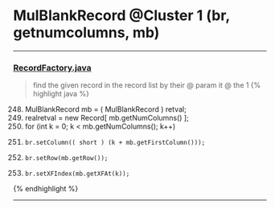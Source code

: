 # MulBlankRecord @Cluster 1 (br, getnumcolumns, mb)

***

### [RecordFactory.java](https://searchcode.com/codesearch/view/15642481/)
> find the given record in the record list by their @ param it @ the 1 
{% highlight java %}
248. MulBlankRecord mb = ( MulBlankRecord ) retval;
250. realretval = new Record[ mb.getNumColumns() ];
251. for (int k = 0; k < mb.getNumColumns(); k++)
255.     br.setColumn(( short ) (k + mb.getFirstColumn()));
256.     br.setRow(mb.getRow());
257.     br.setXFIndex(mb.getXFAt(k));
{% endhighlight %}

***

